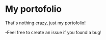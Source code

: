 # My portofolio


That's nothing crazy, just my portofolio!

-Feel free to create an issue if you found a bug!